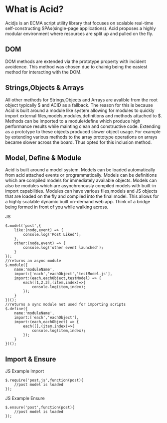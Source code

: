 What is Acid?
=======
Acidjs is an ECMA script utility library that focuses on scalable real-time self-constructing SPAs(single-page applications). Acid proposes a highly modular environment where resources are split up and pulled on the fly.

DOM
-----------------------
DOM methods are extended via the prototype property with incident avoidence. This method was chosen due to chainig being the easiest method for interacting with the DOM.

Strings,Objects & Arrays
-----------------------
All other methods for Strings,Objects and Arrays are avalible from the root object typically $ and ACID as a fallback. The reason for this is because Acid is built around a module like system allowing for modules to quickly import external files,models,modules,definitions and methods attached to $. Methods can be imported to a module/define which produce high performance results while mainting clean and constructive code. Extending as a prototype to these objects produced slower object usage. For example by extending various methods to the array prototype operations on arrays became slower across the board. Thus opted for this inclusion method.

Model, Define & Module
-----------------------

Acid is built around a model system. Models can be loaded automatically from acid attached events or programmatically. Models can be definitions which are compiled models for immediately available objects. Models can also be modules which are asynchronously compiled models with built-in import capabilities. Modules can have various files,models and JS objects that are loaded on the fly and compiled into the final model. This allows for a highly scalable dynamic built on-demand web app. Think of a bridge being formed in front of you while walking across. 

JS

    $.model('post',{
    	like:(node,event) => {
    		console.log('Post Liked');
    	},
    	other:(node,event) => {
    		console.log('other event launched');
    	}
    });
    //returns an async module
    $.module({
    	name:'moduleName',
    	import:['each','eachObject','testModel.js'],
    	import:(each,eachObject,testModel) => {
    		each([1,2,3],(item,index)=>{
    			console.log(item,index);
    		});
    	}
    })();
    //returns a sync module not used for importing scripts
    $.define({
    	name:'moduleName',
    	import:['each','eachObject'],
    	import:(each,eachObject) => {
    		each([],(item,index)=>{
    			console.log(item,index);
    		});
    	}
    })();


Import & Ensure
-----------------------
JS Example Import

    $.require('post.js',function(post){
		//post model is loaded
	});
	
JS Example Ensure

    $.ensure('post',function(post){
		//post model is loaded
	});


